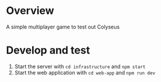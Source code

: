 # Overview
A simple multiplayer game to test out Colyseus

# Develop and test
1. Start the server with `cd infrastructure` and `npm start`
2. Start the web application with `cd web-app` and `npm run dev`